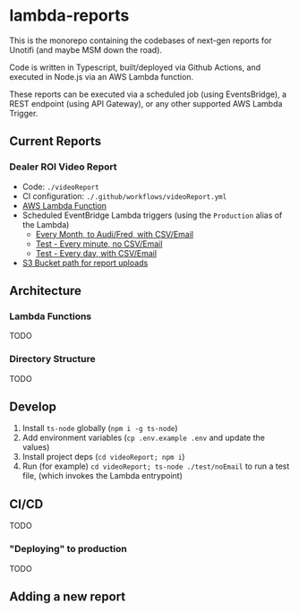 # lambda-reports
This is the monorepo containing the codebases of next-gen reports for Unotifi (and maybe MSM down the road).

Code is written in Typescript, built/deployed via Github Actions, and executed in Node.js via an AWS Lambda function.

These reports can be executed via a scheduled job (using EventsBridge), a REST endpoint (using API Gateway), or any other supported AWS Lambda Trigger.

## Current Reports
### Dealer ROI Video Report
* Code: `./videoReport`
* CI configuration: `./.github/workflows/videoReport.yml`
* [AWS Lambda Function](https://console.aws.amazon.com/lambda/home?region=us-east-1#/functions/DealerROIVideoReport)
* Scheduled EventBridge Lambda triggers (using the `Production` alias of the Lambda)
    * [Every Month, to Audi/Fred, with CSV/Email](https://us-east-1.console.aws.amazon.com/events/home?region=us-east-1#/rules/VideoReportMonthlyToAudi)
    * [Test - Every minute, no CSV/Email](https://us-east-1.console.aws.amazon.com/events/home?region=us-east-1#/rules/VideoReportNoEmailTest)
    * [Test - Every day, with CSV/Email](https://us-east-1.console.aws.amazon.com/events/home?region=us-east-1#/rules/VideoReportWithEmailTest)
* [S3 Bucket path for report uploads](https://s3.console.aws.amazon.com/s3/buckets/unotifi-reports?region=us-east-1&prefix=video-report-3KCe4kZqXCkpZdp4/&showversions=false)

## Architecture
### Lambda Functions
TODO

### Directory Structure
TODO

## Develop
1. Install `ts-node` globally (`npm i -g ts-node`)
1. Add environment variables (`cp .env.example .env` and update the values)
1. Install project deps (`cd videoReport; npm i`)
1. Run (for example) `cd videoReport; ts-node ./test/noEmail` to run a test file, (which invokes the Lambda entrypoint)


## CI/CD
TODO

### "Deploying" to production
TODO

## Adding a new report